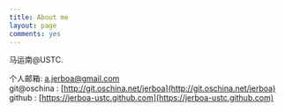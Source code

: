 ```yaml
---
title: About me
layout: page
comments: yes
---
```

  
马运南@USTC.     

个人邮箱: a.jerboa@gmail.com         
git@oschina : [http://git.oschina.net/jerboa](http://git.oschina.net/jerboa)   
github : [https://jerboa-ustc.github.com](https://jerboa-ustc.github.com)   